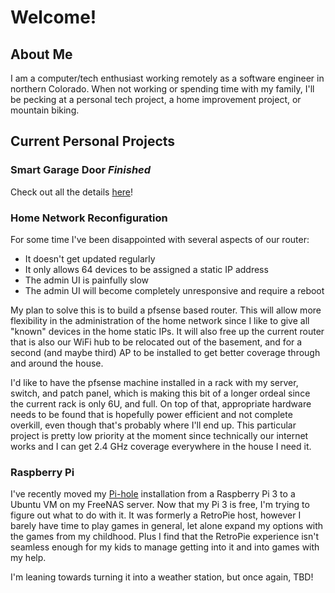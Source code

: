 # Welcome!

## About Me

I am a computer/tech enthusiast working remotely as a software engineer in northern Colorado. When not working or spending time with my family,
I'll be pecking at a personal tech project, a home improvement project, or mountain biking.

## Current Personal Projects

### Smart Garage Door *Finished*

Check out all the details [here](https://github.com/fetherolfjd/smart-garage-painful-diy)!

### Home Network Reconfiguration

For some time I've been disappointed with several aspects of our router:
 - It doesn't get updated regularly
 - It only allows 64 devices to be assigned a static IP address
 - The admin UI is painfully slow
 - The admin UI will become completely unresponsive and require a reboot

My plan to solve this is to build a pfsense based router. This will allow more flexibility in the administration of the home network since I like to give all "known" devices
in the home static IPs. It will also free up the current router that is also our WiFi hub to be relocated out of the basement, and for a second (and maybe third)
AP to be installed to get better coverage through and around the house.

I'd like to have the pfsense machine installed in a rack with my server, switch, and patch panel, which is making this bit of a longer ordeal since the current rack is only 6U,
and full. On top of that, appropriate hardware needs to be found that is hopefully power efficient and not complete overkill, even though that's probably where I'll end up.
This particular project is pretty low priority at the moment since technically our internet works and I can get 2.4 GHz coverage everywhere in the house I need it.

### Raspberry Pi

I've recently moved my [Pi-hole](https://pi-hole.net/) installation from a Raspberry Pi 3 to a Ubuntu VM on my FreeNAS server. Now that my Pi 3 is free,
I'm trying to figure out what to do with it. It was formerly a RetroPie host, however I barely have time to play games in general,
let alone expand my options with the games from my childhood. Plus I find that the RetroPie experience isn't seamless enough for my kids to manage getting into it and
into games with my help.

I'm leaning towards turning it into a weather station, but once again, TBD!

<!--
**fetherolfjd/fetherolfjd** is a ✨ _special_ ✨ repository because its `README.md` (this file) appears on your GitHub profile.

Here are some ideas to get you started:

- 🔭 I’m currently working on ...
- 🌱 I’m currently learning ...
- 👯 I’m looking to collaborate on ...
- 🤔 I’m looking for help with ...
- 💬 Ask me about ...
- 📫 How to reach me: ...
- 😄 Pronouns: ...
- ⚡ Fun fact: ...
-->
